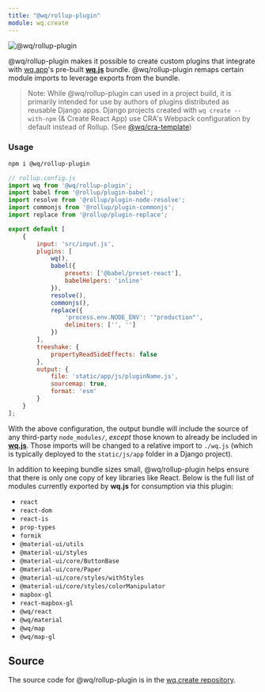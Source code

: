 ```yaml
---
title: "@wq/rollup-plugin"
module: wq.create
---
```


![@wq/rollup-plugin](https://wq.io/images/@wq/rollup-plugin.svg)

@wq/rollup-plugin makes it possible to create custom plugins that integrate with [wq.app]'s pre-built [**wq.js**][wq] bundle. @wq/rollup-plugin remaps certain module imports to leverage exports from the bundle.

> Note: While @wq/rollup-plugin can used in a project build, it is primarily intended for use by authors of plugins distributed as reusable Django apps. Django projects created with `wq create --with-npm` (& Create React App) use CRA's Webpack configuration by default instead of Rollup. (See [@wq/cra-template])

### Usage

```bash
npm i @wq/rollup-plugin
```

```javascript
// rollup.config.js
import wq from '@wq/rollup-plugin';
import babel from '@rollup/plugin-babel';
import resolve from '@rollup/plugin-node-resolve';
import commonjs from '@rollup/plugin-commonjs';
import replace from '@rollup/plugin-replace';

export default [
    {
        input: 'src/input.js',
        plugins: [
            wq(),
            babel({
                presets: ['@babel/preset-react'],
                babelHelpers: 'inline'
            }),
            resolve(),
            commonjs(),
            replace({
                'process.env.NODE_ENV': '"production"',
                delimiters: ['', '']
            })
        ],
        treeshake: {
            propertyReadSideEffects: false
        },
        output: {
            file: 'static/app/js/pluginName.js',
            sourcemap: true,
            format: 'esm'
        }
    }
];
```

With the above configuration, the output bundle will include the source of any third-party `node_modules/`, _except_ those known to already be included in [**wq.js**][wq]. Those imports will be changed to a relative import to `./wq.js` (which is typically deployed to the `static/js/app` folder in a Django project).

In addition to keeping bundle sizes small, @wq/rollup-plugin helps ensure that there is only one copy of key libraries like React. Below is the full list of modules currently exported by **wq.js** for consumption via this plugin:

-   `react`
-   `react-dom`
-   `react-is`
-   `prop-types`
-   `formik`
-   `@material-ui/utils`
-   `@material-ui/styles`
-   `@material-ui/core/ButtonBase`
-   `@material-ui/core/Paper`
-   `@material-ui/core/styles/withStyles`
-   `@material-ui/core/styles/colorManipulator`
-   `mapbox-gl`
-   `react-mapbox-gl`
-   `@wq/react`
-   `@wq/material`
-   `@wq/map`
-   `@wq/map-gl`

## Source

The source code for @wq/rollup-plugin is in the [wq.create repository][source].

[source]: https://github.com/wq/wq.create/tree/main/packages/rollup-plugin
[wq.app]: ../wq.app/index.md
[wq]: ../wq.md
[@wq/cra-template]: ./cra-template.md
